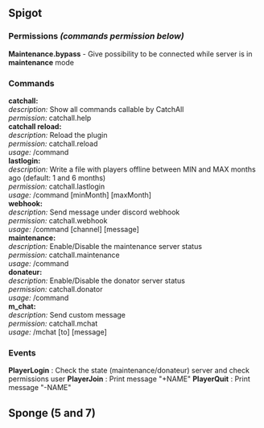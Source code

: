 ## Spigot
### Permissions *(commands permission below)*
**Maintenance.bypass** - Give possibility to be connected while server is in **maintenance** mode
### Commands
**catchall:** <br>
*description:* Show all commands callable by CatchAll <br>
*permission:* catchall.help <br>
**catchall reload:** <br>
*description:* Reload the plugin <br>
*permission:* catchall.reload <br>
*usage:* /command <br>
**lastlogin:** <br>
*description:* Write a file with players offline between MIN and MAX months ago (default: 1 and 6 months) <br>
*permission:* catchall.lastlogin <br>
*usage:* /command [minMonth] [maxMonth] <br>
**webhook:** <br>
*description:* Send message under discord webhook <br>
*permission:* catchall.webhook <br>
*usage:* /command [channel] [message] <br>
**maintenance:** <br>
*description:* Enable/Disable the maintenance server status <br>
*permission:* catchall.maintenance <br>
*usage:* /command <br>
**donateur:** <br>
*description:* Enable/Disable the donator server status <br>
*permission:* catchall.donator <br>
*usage:* /command <br>
**m_chat:** <br>
*description:* Send custom message<br>
*permission:* catchall.mchat <br>
*usage:* /mchat [to] [message] <br>
### Events
**PlayerLogin** : Check the state (maintenance/donateur) server and check permissions user
**PlayerJoin** : Print message "+NAME"
**PlayerQuit** : Print message "-NAME"
## Sponge (5 and 7)